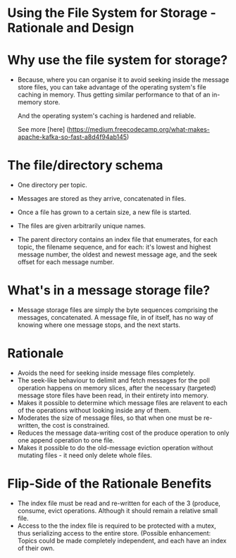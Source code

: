 # Using the File System for Storage - Rationale and Design

# Why use the file system for storage?

- Because, where you can organise it to avoid seeking inside the message store 
  files, you can take advantage of the operating system's file caching in memory.
  Thus getting similar performance to that of an in-memory store.

  And the operating system's caching is hardened and reliable.

  See more [here]
  (https://medium.freecodecamp.org/what-makes-apache-kafka-so-fast-a8d4f94ab145)


# The file/directory schema

- One directory per topic.
- Messages are stored as they arrive, concatenated in files.
- Once a file has grown to a certain size, a new file is started.
- The files are given arbitrarily unique names.

- The parent directory contains an index file that enumerates, for each topic,
  the filename sequence, and for each: it's lowest and highest message 
  number, the oldest and newest message age, and the seek offset for each
  message number.

# What's in a message storage file?

- Message storage files are simply the byte sequences comprising the messages,
  concatenated. A message file, in of itself, has no way of knowing where
  one message stops, and the next starts.

# Rationale

- Avoids the need for seeking inside message files completely.
- The seek-like behaviour to delimit and fetch messages for the poll operation
  happens on memory slices, after the necessary (targeted)  message store 
  files have been read, in their entirety into memory.
- Makes it possible to determine which message files are relavent to each of the
  operations without looking inside any of them.
- Moderates the size of message files, so that when one must be re-written, 
  the cost is constrained.
- Reduces the message data-writing cost of the produce operation to only one 
  append operation to one file.
- Makes it possible to do the old-message eviction operation without mutating
  files - it need only delete whole files.

# Flip-Side of the Rationale Benefits
- The index file must be read and re-written for each of the 3 
  (produce, consume, evict operations. Although it should remain a 
  relative small file.
- Access to the the index file is required to be protected with a mutex, thus 
  serializing access to the entire store.  (Possible enhancement: Topics could 
  be made completely independent, and each have an index of their own.
